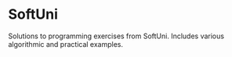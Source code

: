 # SoftUni
Solutions to programming exercises from SoftUni. Includes various algorithmic and practical examples.
